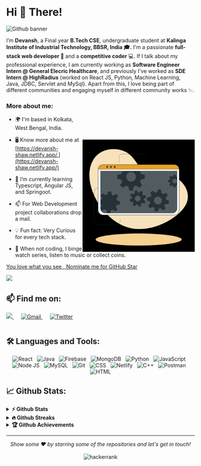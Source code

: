 # Hi 👋 There!


![Github banner](https://user-images.githubusercontent.com/69648058/207160057-0f9b1a39-3949-41e0-9c0c-7e2b688eb86a.png)

I’m **Devansh**, a Final year **B.Tech CSE**, undergraduate student at **Kalinga Institute of Industrial Technology, BBSR, India 🎓.** 
I'm a passionate **full-stack web developer 🚀** and a **competitive coder** 💻. If I talk about my professional experience, I am currently working as **Software Engineer Intern @ General Elecric Healthcare**, and previously I've worked as **SDE Intern @ HighRadius** (worked on React JS, Python, Machine Learning, Java, JDBC, Servlet and MySql). Apart from this, I love being part of different communities and engaging myself in different community works ✨.

<div>

<img align="right" style="margin-top: 100px" alt="Coding" width="300" height="300" src="Developer activity.gif">

### More about me:
 
- 🌍  I'm based in Kolkata, West Bengal, India.
   
- 🖥️  Know more about me at [https://devansh-shaw.netlify.app/.](https://devansh-shaw.netlify.app/)

<!-- - 🔭 I’m currently working on a website related to Mental Awarness. -->

- 🌱 I’m currently learning Typescript, Angular JS, and Springoot.
   
<!-- - 👯 I’m looking to collaborate on projects related to Web Development. -->

- 📫 For Web Development project collaborations drop a mail.

- 💡 Fun fact: Very Curious for every tech stack.
 
- 🎿 When not coding, I binge watch series, listen to music or collect coins.
 
   
<!--NOMINATION FOR STAR GIT LINK CODE-->
<a href="https://stars.github.com/nominate/">You love what you see , Nominate me for GitHub Star </a>

</div>

![](https://visitor-badge.laobi.icu/badge?page_id=Devansh2000Shaw.Devansh2000Shaw)

## 📫 Find me on:

<table>
  <tr>
    <a href="https://www.linkedin.com/in/devansh-shaw/">
      <img src="https://img.shields.io/badge/linkedin-%230077B5.svg?&style=for-the-badge&logo=linkedin&logoColor=white" />
    </a>&nbsp;&nbsp;&nbsp;&nbsp;
    <a href="mailto:the.akashshaw8783@gmail.com">
      <img src="https://img.shields.io/badge/Gmail-D14836?style=for-the-badge&logo=gmail&logoColor=white" alt="Gmail">
    </a>&nbsp;&nbsp;&nbsp;&nbsp;
    <a href="https://twitter.com/shaw_devansh"><img alt="Twitter" src="https://img.shields.io/badge/Twitter-D14836?style=for-the-badge&logo=twitter&logoColor=white"/></a>
<!--   <a href="https://fb.com/ayushsoni1010/">
    <img alt="Facebook" src="https://img.shields.io/badge/Facebook-%230077B5.svg?style=for-the-badge&logo=facebook&logoColor=white"/></a>&nbsp;&nbsp; 
  <a href="https://www.hackerrank.com/ayushsoni1010">
     <img alt="Hackerrank" src="https://img.shields.io/badge/Hackerrank-%230077B5.svg?style=for-the-badge&logo=hackerrank&logoColor=white"/>
  </a>&nbsp;&nbsp;
  <a href="https://www.codechef.com/users/ayushsoni1010">
     <img alt="Codechef" src="https://img.shields.io/badge/Codechef-D14836?style=for-the-badge&logo=codechef&logoColor=white"/>
  </a>&nbsp;&nbsp;
  <a href="https://dev.to/ayushsoni1010">
     <img alt="Dev" src="https://img.shields.io/badge/Dev-D14836?style=for-the-badge&logo=dev&logoColor=white"/>
  </a>&nbsp;&nbsp;
  <a href="https://www.hackerearth.com/ayushsoni1010">
     <img alt="Hackerearth" src="https://img.shields.io/badge/Hackerearth-%230077B5.svg?style=for-the-badge&logo=hackerearth&logoColor=white"/>
  </a>&nbsp;&nbsp; -->
     <br/>
     
</table>

## 🛠 Languages and Tools:
<p align="center">

<img src="https://user-images.githubusercontent.com/69648058/207162931-2867f260-bd26-4cc9-b7ac-d15f596c69f9.png" alt="React" height="40">
&nbsp;
<img src="https://user-images.githubusercontent.com/69648058/207169069-a23a90cb-0a97-4539-b434-b716793d5438.png" alt="Java" height="40">
&nbsp;
<img src="https://user-images.githubusercontent.com/69648058/207167290-416fd6b3-1700-43f0-8329-4daab0df3c60.png" alt="Firebase" height="40">
&nbsp;
<img src="https://user-images.githubusercontent.com/69648058/207169588-88c19513-3578-4c1b-9c60-75ea41c746a6.png" alt="MongoDB" height="40">
&nbsp;
<img src="https://user-images.githubusercontent.com/69648058/207169628-e1e10770-1675-40c8-b4b4-6adb7934903d.png" alt="Python" height="40">
&nbsp;
<img src="https://user-images.githubusercontent.com/69648058/207169672-7d35fb4c-4ea4-4946-b62c-8bf11a33a584.png" alt="JavaScript" height="40">
&nbsp;
<img src="https://user-images.githubusercontent.com/69648058/207169567-bf23d41a-a933-45e3-b769-5b769757a7ff.png" alt="Node JS" height="40">
&nbsp;
<img src="https://user-images.githubusercontent.com/69648058/207171616-cf0a5f97-ca92-4f98-b170-c8cb87437ec4.png" alt="MySQL" height="40">
&nbsp;
<img src="https://user-images.githubusercontent.com/69648058/207171481-b06a5594-ea4e-4ae8-9103-5b7eb56e6979.png" alt="Git" height="40">
&nbsp;
<img src="https://user-images.githubusercontent.com/69648058/207325090-afe61bb4-4533-4ef0-bd68-5e524110027a.png" alt="CSS" height="40">
&nbsp;
<img src="https://user-images.githubusercontent.com/69648058/207325162-40566791-9349-44f1-aeed-9f9284deb0ac.png" alt="Netlify" height="40">
&nbsp;
<img src="https://user-images.githubusercontent.com/69648058/207324159-2064c67b-e71b-4b88-a0b0-7e603d3df790.png" alt="C++" height="40">
&nbsp;
<img src="https://user-images.githubusercontent.com/69648058/207326025-1903321b-28e5-4dc8-818e-490384bfabb0.png" alt="Postman" height="40">
&nbsp;
<img src="https://user-images.githubusercontent.com/69648058/207325126-4f6b2153-602b-4b16-a001-b844544e3fc5.png" alt="HTML" height="40">
 
<!-- - Programming languages:
 <br/><br/>
 <img src="https://user-images.githubusercontent.com/69648058/207324159-2064c67b-e71b-4b88-a0b0-7e603d3df790.png" alt="C++" height="40">&nbsp;
 <img src="https://user-images.githubusercontent.com/69648058/207169069-a23a90cb-0a97-4539-b434-b716793d5438.png" alt="Java" height="40">&nbsp;
 <img src="https://user-images.githubusercontent.com/69648058/207169672-7d35fb4c-4ea4-4946-b62c-8bf11a33a584.png" alt="JavaScript" height="40">&nbsp;
 <img src="https://user-images.githubusercontent.com/69648058/207169628-e1e10770-1675-40c8-b4b4-6adb7934903d.png" alt="Python" height="40">&nbsp;
 
- Frontend:
 <br/><br/>
 <img src="https://user-images.githubusercontent.com/69648058/207325126-4f6b2153-602b-4b16-a001-b844544e3fc5.png" alt="HTML" height="40">&nbsp;
 <img src="https://user-images.githubusercontent.com/69648058/207325090-afe61bb4-4533-4ef0-bd68-5e524110027a.png" alt="CSS" height="40">&nbsp;
 <img src="https://user-images.githubusercontent.com/69648058/207162931-2867f260-bd26-4cc9-b7ac-d15f596c69f9.png" alt="React" height="40">&nbsp;
 
- Backend:
 <br/><br/>
 <img src="https://user-images.githubusercontent.com/69648058/207167290-416fd6b3-1700-43f0-8329-4daab0df3c60.png" alt="Firebase" height="40">&nbsp;
 <img src="https://user-images.githubusercontent.com/69648058/207169567-bf23d41a-a933-45e3-b769-5b769757a7ff.png" alt="Node JS" height="40">&nbsp;
 <img src="https://user-images.githubusercontent.com/69648058/207326025-1903321b-28e5-4dc8-818e-490384bfabb0.png" alt="Postman" height="40">&nbsp;
 
- Databases:
 <br/><br/>
 <img src="https://user-images.githubusercontent.com/69648058/207171616-cf0a5f97-ca92-4f98-b170-c8cb87437ec4.png" alt="MySQL" height="40">&nbsp;
 <img src="https://user-images.githubusercontent.com/69648058/207169588-88c19513-3578-4c1b-9c60-75ea41c746a6.png" alt="MongoDB" height="40">&nbsp;
 
- IDE & Tools: 
 <br/><br/>
 <img src="https://user-images.githubusercontent.com/69648058/207171481-b06a5594-ea4e-4ae8-9103-5b7eb56e6979.png" alt="Git" height="40">&nbsp;
 <img src="https://user-images.githubusercontent.com/69648058/207325162-40566791-9349-44f1-aeed-9f9284deb0ac.png" alt="Netlify" height="40">&nbsp; -->

</p>

## 📈 Github Stats:
   
<!-- <a href="http://www.github.com/Devansh2000Shaw"><img src="https://activity-graph.herokuapp.com/graph?username=Devansh2000Shaw&bg_color=000000&color=ffffff&line=f97316&point=ffffff&area_color=27272a&area=true&hide_border=true&custom_title=GitHub%20Commits%20Graph" alt="GitHub Commits Graph" /></a> -->
 
 <details>	
  <summary><b>⚡ Github Stats</b></summary>
  <br/>
  <p align = "center">
  <img src = "https://github-readme-stats.vercel.app/api?username=Devansh2000Shaw&show_icons=true&theme=great-gatsby&hide_border=true&sideNums=2EDDD5&bg_color=000000&ring=1CC6DD&border=DD2727&currStreakNum=2ACBD" /> &nbsp;
  <img src = "https://github-readme-stats.vercel.app/api/top-langs/?username=Devansh2000Shaw&theme=great-gatsby&hide_border=true&sideNums=2EDDD5&background=000000&ring=1CC6DD&border=DD2727&currStreakNum=2ACBD&layout=compact" height="194px"/>
  </p>
</details>

<details>
 <summary><b>🔥 Github Streaks</b></summary>
 <br/>
 <p align = "center" style = "margin-top: 20px"> <img src = "https://github-readme-streak-stats.herokuapp.com?user=Devansh2000Shaw&theme=great-gatsby&hide_border=true&sideNums=2EDDD5&background=000000&ring=1CC6DD&border=DD2727&currStreakNum=2ACBDD" /> </p>
</details>

<details>
 <summary><b>🏆 Github Achievements</b></summary>
 <br/>
<p align = "center" style = "margin-top: 20px"> <img src = "https://github-profile-trophy.vercel.app/?username=Devansh2000Shaw&theme=juicyfresh&row=1&no-bg=true&&margin-w=15)](https://github.com/ryo-ma/github-profile-trophy" /> </p>
</details>
 
<!-- <img src="http://github-profile-summary-cards.vercel.app/api/cards/profile-details?username=Devansh2000Shaw&theme=github_dark&background=000000"> -->

<hr>
<p align="center">
    <i>Show some ❤️ by starring some of the repositories and let's get in touch!</i><br><br>
   <img alt="hackerrank" title="hackerrank" src="https://img.shields.io/badge/Thank-You-ff69b4.svg"/>
</p>
